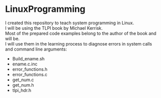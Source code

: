 # LinuxProgramming

I created this repository to teach system programming in Linux. \
I will be using the TLPI book by Michael Kerrisk. \
Most of the prepared code examples belong to the author of the book and will be. \
I will use them in the learning process to diagnose errors in system calls and command line arguments: 

- Build_ename.sh 
- ename.c.inc 
- error_functions.h 
- error_functions.c 
- get_num.c 
- get_num.h 
- tlpi_hdr.h 

